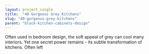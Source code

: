 ```yaml
---
layout: project_single
title:  "40 Gorgeous Grey Kitchens"
slug: "40-gorgeous-grey-kitchens"
parent: "black-kitchen-cabinets-design"
---
```

Often used in bedroom design, the soft appeal of grey can cool many interiors. Yet one secret power remains - its subtle transformation of kitchens. Often left